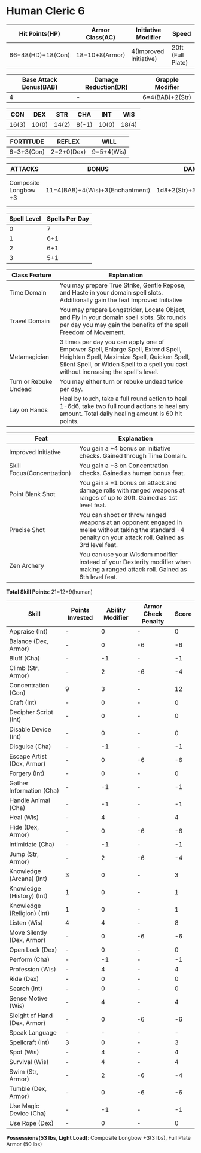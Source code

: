 # Human Cleric 6

Hit Points(HP) | Armor Class(AC) | Initiative Modifier | Speed
-------------- | --------------- | ------------------- | -----
66=48(HD)+18(Con)| 18=10+8(Armor)  | 4(Improved Initiative)| 20ft (Full Plate)

Base Attack Bonus(BAB) | Damage Reduction(DR) | Grapple Modifier
---------------------  | -------------------- | ----------------
4                      | -                    | 6=4(BAB)+2(Str)

CON   | DEX   | STR   | CHA   | INT   | WIS 
---   | ---   | ---   | ---   | -     | ------- 
16(3) | 10(0) | 14(2) | 8(-1) | 10(0) | 18(4) 

FORTITUDE | REFLEX | WILL
--------- | ------ | ----
6=3+3(Con)| 2=2+0(Dex)| 9=5+4(Wis)

ATTACKS | BONUS | DAMAGE | CRITICAL | NOTES
------- | ----- | ------ | -------- | -----
Composite Longbow +3    | 11=4(BAB)+4(Wis)+3(Enchantment) | 1d8+2(Str)+3(Enchantment) | 20/x3 | +3 Enchantment Bonus to attack/damage

Spell Level | Spells Per Day 
----------- | --------------
0           | 7
1           | 6+1
2           | 6+1
3           | 5+1

Class Feature | Explanation
------------- | -----------
Time Domain   | You may prepare True Strike, Gentle Repose, and Haste in your domain spell slots. Additionally gain the feat Improved Initiative
Travel Domain | You may prepare Longstrider, Locate Object, and Fly in your domain spell slots. Six rounds per day you may gain the benefits of the spell Freedom of Movement.
Metamagician | 3 times per day you can apply one of Empower Spell, Enlarge Spell, Extend Spell, Heighten Spell, Maximize Spell, Quicken Spell, Silent Spell, or Widen Spell to a spell you cast without increasing the spell's level.
Turn or Rebuke Undead | You may either turn or rebuke undead twice per day. 
Lay on Hands | Heal by touch, take a full round action to heal 1-6d6, take two full round actions to heal any amount. Total daily healing amount is 60 hit points.



Feat | Explanation
----- | -----------
Improved Initiative | You gain a +4 bonus on initiative checks. Gained through Time Domain.
Skill Focus(Concentration) | You gain a +3 on Concentration checks. Gained as human bonus feat.
Point Blank Shot | You gain a +1 bonus on attack and damage rolls with ranged weapons at ranges of up to 30ft. Gained as 1st level feat.
Precise Shot | You can shoot or throw ranged weapons at an opponent engaged in melee without taking the standard -4 penalty on your attack roll. Gained as 3rd level feat.
Zen Archery | You can use your Wisdom modifier instead of your Dexterity modifier when making a ranged attack roll. Gained as 6th level feat.

**Total Skill Points**: 21=12+9(human)

Skill | Points Invested | Ability Modifier | Armor Check Penalty | Score
----- | --------------- | ---------------- | ------------------- | -----
Appraise (Int) | -      | 0                | - | 0
Balance (Dex, Armor) | -| 0                | -6 | -6
Bluff (Cha)    | -      | -1                | - | -1
Climb (Str, Armor) | -  | 2                | -6 | -4
Concentration (Con)| 9  | 3                | - | 12
Craft (Int)        | -  | 0                | - | 0
Decipher Script (Int)| -| 0                | - | 0
Disable Device (Int)| - | 0                | - | 0
Disguise (Cha)      | - | -1               | - | -1
Escape Artist (Dex, Armor)| - | 0          | -6 | -6
Forgery (Int)       | - | 0                | - | 0
Gather Information (Cha) | - | -1           | - | -1
Handle Animal (Cha) | -  | -1               | - | -1
Heal (Wis)          | -  | 4               | - | 4
Hide (Dex, Armor)   | -  | 0               | -6 | -6
Intimidate (Cha)    | -  | -1               | - | -1
Jump (Str, Armor)   | -  | 2               | -6 | -4
Knowledge (Arcana) (Int)| 3  | 0               | - | 3
Knowledge (History) (Int)| 1  | 0               | - | 1
Knowledge (Religion) (Int)| 1  | 0               | - | 1
Listen (Wis)        | 4  | 4               | - | 8
Move Silently (Dex, Armor) | - | 0         | -6 | -6
Open Lock (Dex) | - | 0                    | - | 0
Perform (Cha)   | - | -1                    | - | -1
Profession (Wis)| - | 4                    | - | 4
Ride (Dex)      | - | 0                    | - | 0
Search (Int)    | - | 0                    | - | 0
Sense Motive (Wis) | - | 4                 | - | 4
Sleight of Hand (Dex, Armor) | - | 0       | -6 | -6
Speak Language | - | -                     | - | -
Spellcraft (Int) | 3 | 0                   | - | 3
Spot (Wis)       | - | 4                   | - | 4
Survival (Wis)   | - | 4                   | - | 4
Swim (Str, Armor)| - | 2                   | -6 | -4
Tumble (Dex, Armor)| - | 0                 | -6 | -6
Use Magic Device (Cha) | - | -1             | - | -1
Use Rope (Dex)         | - | 0             | - | 0

**Possessions(53 lbs, Light Load)**: Composite Longbow +3(3 lbs), Full Plate Armor (50 lbs) 